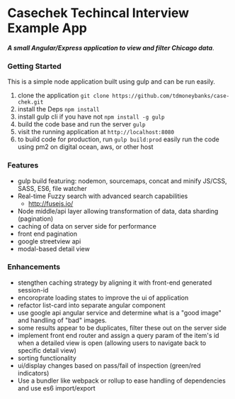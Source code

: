 # Casechek Techincal Interview Example App
***A small Angular/Express application to view and filter Chicago data***.

### Getting Started
This is a simple node application built using gulp and can be run easily.
1. clone the application `git clone https://github.com/tdmoneybanks/case-chek.git`
2. install the Deps `npm install`
3. install gulp cli if you have not `npm install -g gulp`
4. build the code base and run the server `gulp`
5. visit the running application at `http://localhost:8080`
6. to build code for production, run `gulp build:prod` easily run the code using pm2 on digital ocean, aws, or other host
### Features
* gulp build featuring: nodemon, sourcemaps, concat and minify JS/CSS, SASS, ES6, file watcher
* Real-time Fuzzy search with advanced search capabilities
    - http://fusejs.io/
* Node middle/api layer allowing transformation of data, data sharding (pagination)
* caching of data on server side for performance
* front end pagination
* google streetview api
* modal-based detail view

### Enhancements
* stengthen caching strategy by aligning it with front-end generated session-id
* encoroprate loading states to improve the ui of application
* refactor list-card into separate angular component
* use google api angular service and determine what is a "good image" and handling of "bad" images.
* some results appear to be duplicates, filter these out on the server side
* implement front end router and assign a query param of the item's id when a detailed view is open (allowing users to navigate back to specific detail view)
* sorting functionality
* ui/display changes based on pass/fail of inspection (green/red indicators)
* Use a bundler like webpack or rollup to ease handling of dependencies and use es6 import/export
